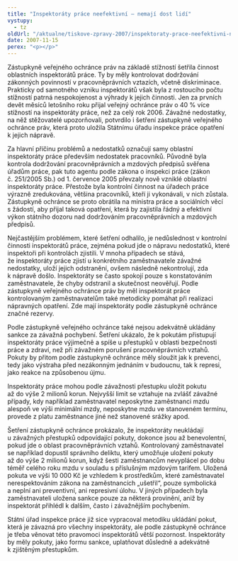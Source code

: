 ```yaml
---
title: "Inspektoráty práce neefektivní – nemají dost lidí"
vystupy:
  - tz
oldUrl: "/aktualne/tiskove-zpravy-2007/inspektoraty-prace-neefektivni-nemaji-dost-lidi"
date: 2007-11-15
perex: "<p></p>"
---
```


<!-- imported from the old website -->

<p class="Normln-web">Zástupkyně veřejného ochránce práv na základě stížností šetřila činnost oblastních inspektorátů práce. Ty by měly kontrolovat dodržování zákonných povinností v pracovněprávních vztazích, včetně diskriminace. Prakticky od samotného vzniku inspektorátů však byla z rostoucího počtu stížností patrná nespokojenost a výhrady k jejich činnosti. Jen za prvních devět měsíců letošního roku přijal veřejný ochránce práv o 40 % více stížností na inspektoráty práce, než za celý rok 2006. Závažné nedostatky, na něž stěžovatelé upozorňovali, potvrdilo i šetření zástupkyně veřejného ochránce práv, která proto uložila Státnímu úřadu inspekce práce opatření k jejich nápravě.</p><p class="Normln-web">Za hlavní příčinu problémů a nedostatků označují samy oblastní inspektoráty práce především nedostatek pracovníků. Původně byla kontrola dodržování pracovněprávních a mzdových předpisů svěřena úřadům práce, pak tuto agentu podle zákona o inspekci práce (zákon č. 251/2005 Sb.) od 1. července 2005 převzaly nově vzniklé oblastní inspektoráty práce. Přestože byla kontrolní činnost na úřadech práce výrazně zredukována, většina pracovníků, kteří ji vykonávali, v nich zůstala. Zástupkyně ochránce se proto obrátila na ministra práce a sociálních věcí s žádostí, aby přijal taková opatření, která by zajistila řádný a efektivní výkon státního dozoru nad dodržováním pracovněprávních a mzdových předpisů.</p><p class="Normln-web">Nejčastějším problémem, které šetření odhalilo, je nedůslednost v kontrolní činnosti inspektorátů práce, zejména pokud jde o nápravu nedostatků, které inspektoři při kontrolách zjistili. V mnoha případech se stává, že inspektoráty práce zjistí u konkrétního zaměstnavatele závažné nedostatky, uloží jejich odstranění, ovšem následně nekontrolují, zda k nápravě došlo. Inspektoráty se často spokojí pouze s konstatováním zaměstnavatele, že chyby odstranil a skutečnost neověřují. Podle zástupkyně veřejného ochránce práv by měl inspektorát práce kontrolovaným zaměstnavatelům také metodicky pomáhat při realizaci nápravných opatření. Zde mají inspektoráty podle zástupkyně ochránce značné rezervy.</p><p class="Normln-web">Podle zástupkyně veřejného ochránce také nejsou adekvátně ukládány sankce za závažná pochybení. Šetření ukázalo, že k pokutám přistupují inspektoráty práce výjimečně a spíše u přestupků v oblasti bezpečnosti práce a zdraví, než při závažném porušení pracovněprávních vztahů. Pokuty by přitom podle zástupkyně ochránce měly sloužit jak k prevenci, tedy jako výstraha před nezákonným jednáním v budoucnu, tak k represi, jako reakce na způsobenou újmu.</p><p class="Normln-web">Inspektoráty práce mohou podle závažnosti přestupku uložit pokutu až do výše 2 milionů korun. Nejvyšší limit se vztahuje na zvlášť závažné případy, kdy například zaměstnavatel neposkytne zaměstnanci mzdu alespoň ve výši minimální mzdy, neposkytne mzdu ve stanoveném termínu, provede z platu zaměstnance jiné než stanovené srážky apod.</p><p class="Normln-web">Šetření zástupkyně ochránce prokázalo, že inspektoráty neukládají u závažných přestupků odpovídající pokuty, dokonce jsou až benevolentní, pokud jde o oblast pracovněprávních vztahů. Kontrolovaný zaměstnavatel se například dopustil správního deliktu, který umožňuje uložení pokuty až do výše 2 milionů korun, když šesti zaměstnancům nevyplácel po dobu téměř celého roku mzdu v souladu s příslušným mzdovým tarifem. Uložená pokuta ve výši 10 000 Kč je vzhledem k prostředkům, které zaměstnavatel nerespektováním zákona na zaměstnancích „ušetřil“, pouze symbolická a neplní ani preventivní, ani represivní úlohu. V jiných případech byla zaměstnavateli uložena sankce pouze za některá provinění, aniž by inspektorát přihlédl k dalším, často i závažnějším pochybením.</p><p class="Normln-web">Státní úřad inspekce práce již sice vypracoval metodiku ukládání pokut, která je závazná pro všechny inspektoráty, ale podle zástupkyně ochránce je třeba věnovat této pravomoci inspektorátů větší pozornost. Inspektoráty by měly pokuty, jako formu sankce, uplatňovat důsledně a adekvátně k zjištěným přestupkům.</p>
